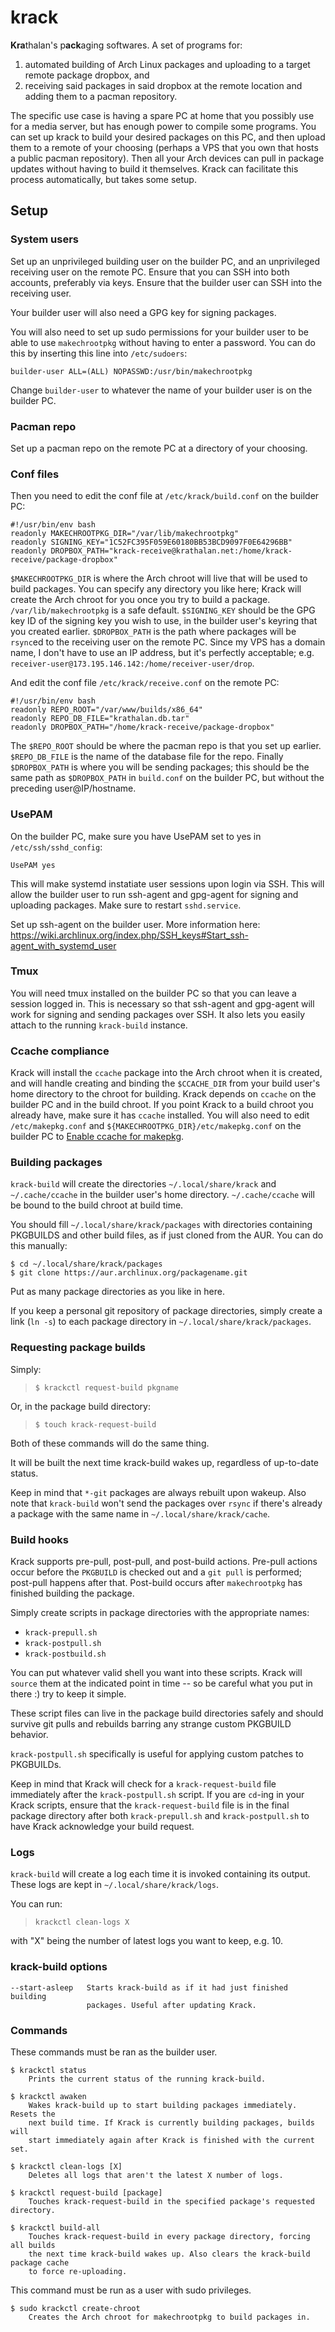 # krack
**Kra**thalan's p**ack**aging softwares. A set of programs for:

1) automated building of Arch Linux packages and uploading to a target remote package dropbox, and
2) receiving said packages in said dropbox at the remote location and adding them to a pacman repository.

The specific use case is having a spare PC at home that you possibly use for a media server, but has enough power to compile some programs. You can set up krack to build your desired packages on this PC, and then upload them to a remote of your choosing (perhaps a VPS that you own that hosts a public pacman repository). Then all your Arch devices can pull in package updates without having to build it themselves. Krack can facilitate this process automatically, but takes some setup.

## Setup
### System users
Set up an unprivileged building user on the builder PC, and an unprivileged receiving user on the remote PC. Ensure that you can SSH into both accounts, preferably via keys. Ensure that the builder user can SSH into the receiving user.

Your builder user will also need a GPG key for signing packages.

You will also need to set up sudo permissions for your builder user to be able to use `makechrootpkg` without having to enter a password. You can do this by inserting this line into `/etc/sudoers`:

```
builder-user ALL=(ALL) NOPASSWD:/usr/bin/makechrootpkg
```

Change `builder-user` to whatever the name of your builder user is on the builder PC.

### Pacman repo
Set up a pacman repo on the remote PC at a directory of your choosing.

### Conf files
Then you need to edit the conf file at `/etc/krack/build.conf` on the builder PC:

```
#!/usr/bin/env bash
readonly MAKECHROOTPKG_DIR="/var/lib/makechrootpkg"
readonly SIGNING_KEY="1C52FC395F059E60180BB53BCD9097F0E64296BB"
readonly DROPBOX_PATH="krack-receive@krathalan.net:/home/krack-receive/package-dropbox"
```

`$MAKECHROOTPKG_DIR` is where the Arch chroot will live that will be used to build packages. You can specify any directory you like here; Krack will create the Arch chroot for you once you try to build a package. `/var/lib/makechrootpkg` is a safe default. `$SIGNING_KEY` should be the GPG key ID of the signing key you wish to use, in the builder user's keyring that you created earlier. `$DROPBOX_PATH` is the path where packages will be `rsync`ed to the receiving user on the remote PC. Since my VPS has a domain name, I don't have to use an IP address, but it's perfectly acceptable; e.g. `receiver-user@173.195.146.142:/home/receiver-user/drop`.

And edit the conf file `/etc/krack/receive.conf` on the remote PC:

```
#!/usr/bin/env bash
readonly REPO_ROOT="/var/www/builds/x86_64"
readonly REPO_DB_FILE="krathalan.db.tar"
readonly DROPBOX_PATH="/home/krack-receive/package-dropbox"
```

The `$REPO_ROOT` should be where the pacman repo is that you set up earlier. `$REPO_DB_FILE` is the name of the database file for the repo. Finally `$DROPBOX_PATH` is where you will be sending packages; this should be the same path as `$DROPBOX_PATH` in `build.conf` on the builder PC, but without the preceding user@IP/hostname.

### UsePAM
On the builder PC, make sure you have UsePAM set to yes in `/etc/ssh/sshd_config`:

```
UsePAM yes
```

This will make systemd instatiate user sessions upon login via SSH. This will allow the builder user to run ssh-agent and gpg-agent for signing and uploading packages. Make sure to restart `sshd.service`.

Set up ssh-agent on the builder user. More information here: https://wiki.archlinux.org/index.php/SSH_keys#Start_ssh-agent_with_systemd_user

### Tmux
You will need tmux installed on the builder PC so that you can leave a session logged in. This is necessary so that ssh-agent and gpg-agent will work for signing and sending packages over SSH. It also lets you easily attach to the running `krack-build` instance.

### Ccache compliance
Krack will install the `ccache` package into the Arch chroot when it is created, and will handle creating and binding the `$CCACHE_DIR` from your build user's home directory to the chroot for building. Krack depends on `ccache` on the builder PC and in the build chroot. If you point Krack to a build chroot you already have, make sure it has `ccache` installed. You will also need to edit `/etc/makepkg.conf` and `${MAKECHROOTPKG_DIR}/etc/makepkg.conf` on the builder PC to [Enable ccache for makepkg](https://wiki.archlinux.org/index.php/Ccache#Enable_ccache_for_makepkg).

### Building packages
`krack-build` will create the directories `~/.local/share/krack` and `~/.cache/ccache` in the builder user's home directory. `~/.cache/ccache` will be bound to the build chroot at build time. 

You should fill `~/.local/share/krack/packages` with directories containing PKGBUILDS and other build files, as if just cloned from the AUR. You can do this manually:

```
$ cd ~/.local/share/krack/packages
$ git clone https://aur.archlinux.org/packagename.git
```

Put as many package directories as you like in here.

If you keep a personal git repository of package directories, simply create a link (`ln -s`) to each package directory in `~/.local/share/krack/packages`.

### Requesting package builds
Simply:

> `$ krackctl request-build pkgname`

Or, in the package build directory:

> `$ touch krack-request-build`

Both of these commands will do the same thing.

It will be built the next time krack-build wakes up, regardless of up-to-date status.

Keep in mind that `*-git` packages are always rebuilt upon wakeup. Also note that `krack-build` won't send the packages over `rsync` if there's already a package with the same name in `~/.local/share/krack/cache`.

### Build hooks
Krack supports pre-pull, post-pull, and post-build actions. Pre-pull actions occur before the `PKGBUILD` is checked out and a `git pull` is performed; post-pull happens after that. Post-build occurs after `makechrootpkg` has finished building the package.

Simply create scripts in package directories with the appropriate names:

- `krack-prepull.sh`
- `krack-postpull.sh`
- `krack-postbuild.sh`

You can put whatever valid shell you want into these scripts. Krack will `source` them at the indicated point in time -- so be careful what you put in there :) try to keep it simple.

These script files can live in the package build directories safely and should survive git pulls and rebuilds barring any strange custom PKGBUILD behavior.

`krack-postpull.sh` specifically is useful for applying custom patches to PKGBUILDs.

Keep in mind that Krack will check for a `krack-request-build` file immediately after the `krack-postpull.sh` script. If you are `cd`-ing in your Krack scripts, ensure that the `krack-request-build` file is in the final package directory after both `krack-prepull.sh` and `krack-postpull.sh` to have Krack acknowledge your build request.

### Logs
`krack-build` will create a log each time it is invoked containing its output. These logs are kept in `~/.local/share/krack/logs`.

You can run:

> `krackctl clean-logs X`

with "X" being the number of latest logs you want to keep, e.g. 10.

### krack-build options
```
--start-asleep   Starts krack-build as if it had just finished building
                 packages. Useful after updating Krack.
```

### Commands
These commands must be ran as the builder user.

```
$ krackctl status
    Prints the current status of the running krack-build.

$ krackctl awaken
    Wakes krack-build up to start building packages immediately. Resets the
    next build time. If Krack is currently building packages, builds will
    start immediately again after Krack is finished with the current set.

$ krackctl clean-logs [X]
    Deletes all logs that aren't the latest X number of logs.

$ krackctl request-build [package]
    Touches krack-request-build in the specified package's requested directory.

$ krackctl build-all
    Touches krack-request-build in every package directory, forcing all builds
    the next time krack-build wakes up. Also clears the krack-build package cache
    to force re-uploading.
```

This command must be run as a user with sudo privileges.

```
$ sudo krackctl create-chroot
    Creates the Arch chroot for makechrootpkg to build packages in.
```
